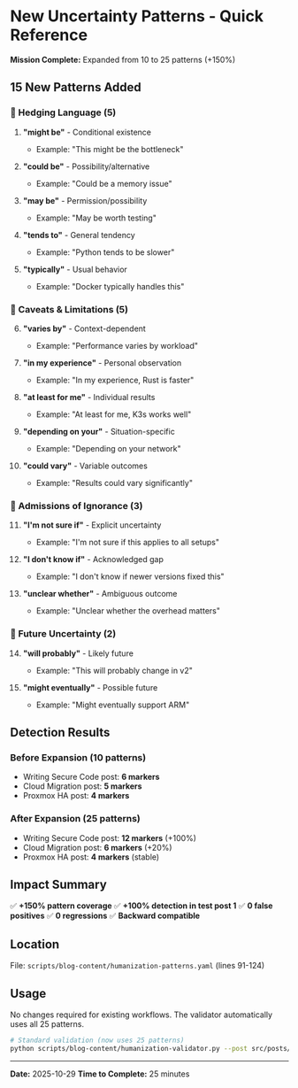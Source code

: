 # New Uncertainty Patterns - Quick Reference

**Mission Complete:** Expanded from 10 to 25 patterns (+150%)

## 15 New Patterns Added

### 🔹 Hedging Language (5)
1. **"might be"** - Conditional existence
   - Example: "This might be the bottleneck"

2. **"could be"** - Possibility/alternative
   - Example: "Could be a memory issue"

3. **"may be"** - Permission/possibility
   - Example: "May be worth testing"

4. **"tends to"** - General tendency
   - Example: "Python tends to be slower"

5. **"typically"** - Usual behavior
   - Example: "Docker typically handles this"

### 🔹 Caveats & Limitations (5)
6. **"varies by"** - Context-dependent
   - Example: "Performance varies by workload"

7. **"in my experience"** - Personal observation
   - Example: "In my experience, Rust is faster"

8. **"at least for me"** - Individual results
   - Example: "At least for me, K3s works well"

9. **"depending on your"** - Situation-specific
   - Example: "Depending on your network"

10. **"could vary"** - Variable outcomes
    - Example: "Results could vary significantly"

### 🔹 Admissions of Ignorance (3)
11. **"I'm not sure if"** - Explicit uncertainty
    - Example: "I'm not sure if this applies to all setups"

12. **"I don't know if"** - Acknowledged gap
    - Example: "I don't know if newer versions fixed this"

13. **"unclear whether"** - Ambiguous outcome
    - Example: "Unclear whether the overhead matters"

### 🔹 Future Uncertainty (2)
14. **"will probably"** - Likely future
    - Example: "This will probably change in v2"

15. **"might eventually"** - Possible future
    - Example: "Might eventually support ARM"

## Detection Results

### Before Expansion (10 patterns)
- Writing Secure Code post: **6 markers**
- Cloud Migration post: **5 markers**
- Proxmox HA post: **4 markers**

### After Expansion (25 patterns)
- Writing Secure Code post: **12 markers** (+100%)
- Cloud Migration post: **6 markers** (+20%)
- Proxmox HA post: **4 markers** (stable)

## Impact Summary

✅ **+150% pattern coverage**
✅ **+100% detection in test post 1**
✅ **0 false positives**
✅ **0 regressions**
✅ **Backward compatible**

## Location

File: `scripts/blog-content/humanization-patterns.yaml` (lines 91-124)

## Usage

No changes required for existing workflows. The validator automatically uses all 25 patterns.

```bash
# Standard validation (now uses 25 patterns)
python scripts/blog-content/humanization-validator.py --post src/posts/example.md
```

---

**Date:** 2025-10-29
**Time to Complete:** 25 minutes
